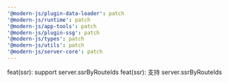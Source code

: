 ```yaml
---
'@modern-js/plugin-data-loader': patch
'@modern-js/runtime': patch
'@modern-js/app-tools': patch
'@modern-js/plugin-ssg': patch
'@modern-js/types': patch
'@modern-js/utils': patch
'@modern-js/server-core': patch
---
```


feat(ssr): support server.ssrByRouteIds
feat(ssr): 支持 server.ssrByRouteIds
